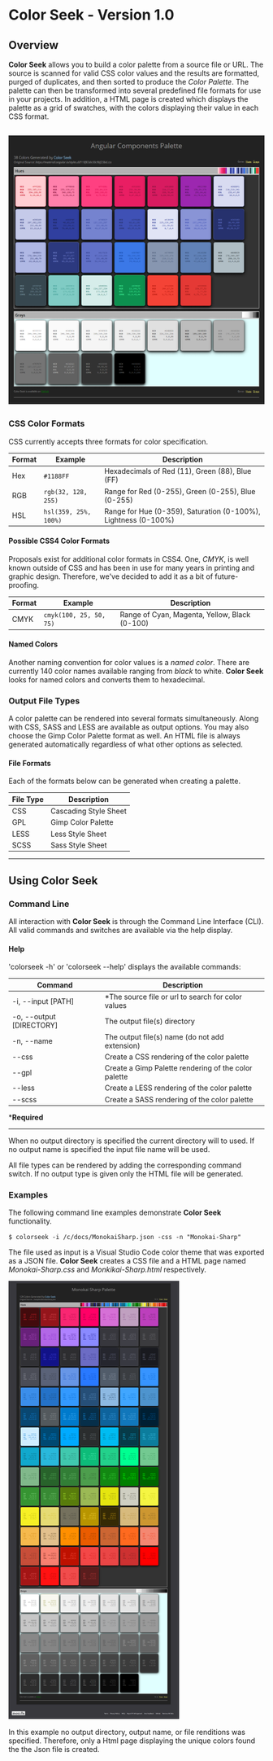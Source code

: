 # Color Seek - Version 1.0 #

## Overview ##

**Color Seek** allows you to build a color palette from a source file or URL. The source is scanned for valid
CSS color values and the results are formatted, purged of duplicates, and then sorted to produce the 
_Color Palette_. The palette can then be transformed into several predefined file formats for use in your projects.
In addition, a HTML page is created which displays the palette as a grid of swatches, with the colors displaying 
their value in each CSS format.


![Readme Image 1](images/readme-1.png)
---

### CSS Color Formats ###

CSS currently accepts three formats for color specification.

| Format    | Example                      | Description                                                    |
|-----------|------------------------------|----------------------------------------------------------------|
| Hex       | `#1188FF`                    | Hexadecimals of Red (11), Green (88), Blue (FF)                |
| RGB       | `rgb(32, 128, 255)`          | Range for Red (0-255), Green (0-255), Blue (0-255)             |
| HSL       | `hsl(359, 25%, 100%)`        | Range for Hue (0-359), Saturation (0-100%), Lightness (0-100%) |

#### Possible CSS4 Color Formats ####

Proposals exist for additional color formats in CSS4. One, _CMYK_, is well known outside of CSS and has been in use
for many years in printing and graphic design. Therefore, we've decided to add it as a bit of future-proofing.

| Format    | Example                      | Description                                   |
|-----------|------------------------------|-----------------------------------------------|
| CMYK      | `cmyk(100, 25, 50, 75)`      | Range of Cyan, Magenta, Yellow, Black (0-100) |


#### Named Colors ####

Another naming convention for color values is a _named color_. There are currently 140 color names available ranging
from _black_ to white. **Color Seek** looks for named colors and converts them to hexadecimal. 

### Output File Types ###

A color palette can be rendered into several formats simultaneously. Along with CSS, SASS and LESS are available 
as output options. You may also choose the Gimp Color Palette format as well. An HTML file is always generated 
automatically regardless of what other options as selected.

#### File Formats ####

Each of the formats below can be generated when creating a palette.

| File Type | Description           |
|-----------|-----------------------|
| CSS       | Cascading Style Sheet |
| GPL       | Gimp Color Palette    |
| LESS      | Less Style Sheet      |
| SCSS      | Sass Style Sheet      |

---

## Using Color Seek ##

### Command Line ###

All interaction with **Color Seek** is through the Command Line Interface (CLI). All valid commands and switches are available via the help display.

#### Help ####

'colorseek -h' or 'colorseek --help' displays the available commands:

| Command                 | Description                                          |
|-------------------------|------------------------------------------------------|
| -i, --input [PATH]      | *The source file or url to search for color values   |
| -o, --output [DIRECTORY]| The output file(s) directory                         |
| -n, --name              | The output file(s) name (do not add extension)       |
| --css                   | Create a CSS rendering of the color palette          |
| --gpl                   | Create a Gimp Palette rendering of the color palette |
| --less                  | Create a LESS rendering of the color palette         |
| --scss                  | Create a SASS rendering of the color palette         |

***Required**

---

When no output directory is specified the current directory will to used. If no output name is specified the input file
name will be used.

All file types can be rendered by adding the corresponding command switch. If no output type is given only the HTML 
file will be generated.

### Examples ###

The following command line examples demonstrate **Color Seek** functionality.

    $ colorseek -i /c/docs/MonokaiSharp.json -css -n "Monokai-Sharp"

The file used as input is a Visual Studio Code color theme that was exported as a JSON file. **Color Seek** creates 
a CSS file and a HTML page named _Monokai-Sharp.css_ and _Monkikai-Sharp.html_ respectively.

![readme-2](images/readme-2.png)

In this example no output directory, output name, or file renditions was
specified. Therefore, only a Html page displaying the unique colors found the the Json file is created.
